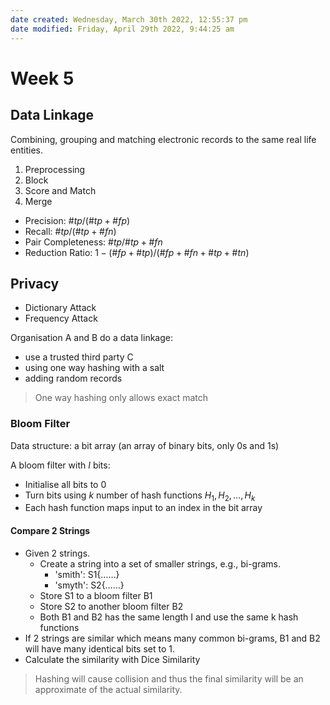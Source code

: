 ```yaml
---
date created: Wednesday, March 30th 2022, 12:55:37 pm
date modified: Friday, April 29th 2022, 9:44:25 am
---
```


# Week 5

## Data Linkage

Combining, grouping and matching electronic records to the same real life entities.

1. Preprocessing
2. Block
3. Score and Match
4. Merge

- Precision: $\#tp / (\#tp + \#fp)$
- Recall: $\#tp / (\#tp + \#fn)$
- Pair Completeness: $\#tp / \#tp + \#fn$
- Reduction Ratio: $1 - (\#fp + \#tp) / (\#fp + \#fn + \#tp + \#tn)$

## Privacy

- Dictionary Attack
- Frequency Attack

Organisation A and B do a data linkage:

- use a trusted third party C
- using one way hashing with a salt
- adding random records

> One way hashing only allows exact match

### Bloom Filter

Data structure: a bit array (an array of binary bits, only 0s and 1s)

A bloom filter with $I$ bits:

- Initialise all bits to 0
- Turn bits using $k$ number of hash functions $H_1, H_2, \dots, H_k$
- Each hash function maps input to an index in the bit array

#### Compare 2 Strings

- Given 2 strings.
  - Create a string into a set of smaller strings, e.g., bi-grams.
    - 'smith': S1{……}
    - 'smyth': S2{……}
  - Store S1 to a bloom filter B1
  - Store S2 to another bloom filter B2
  - Both B1 and B2 has the same length I and use the same k hash functions
- If 2 strings are similar which means many common bi-grams, B1 and B2 will have many identical bits set to 1.
- Calculate the similarity with Dice Similarity

> Hashing will cause collision and thus the final similarity will be an approximate of the actual similarity.
